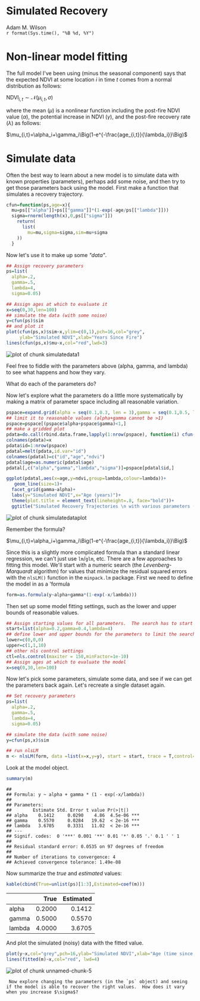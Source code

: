 # Simulated Recovery
Adam M. Wilson  
`r format(Sys.time(), "%B %d, %Y")`  



# Non-linear model fitting

The full model I've been using (minus the seasonal component) says that the expected NDVI at some location $i$ in time $t$ comes from a normal distribution as follows:

$\text{NDVI}_{i,t}\sim\mathcal{N}(\mu_{i,t},\sigma)$ 

where the mean ($\mu$) is a nonlinear function including the post-fire NDVI value ($\alpha$), the potential increase in NDVI ($\gamma$), and the post-fire recovery rate ($\lambda$) as follows:

$\mu_{i,t}=\alpha_i+\gamma_i\Big(1-e^{-\frac{age_{i,t}}{\lambda_i}}\Big)$


# Simulate data
Often the best way to learn about a new model is to simulate data with known properties (parameters), perhaps add some noise, and then try to get those parameters back using the model.  First make a function that simulates a recovery trajectory.

```r
cfun=function(ps,age=x){
  mu=ps[["alpha"]]+ps[["gamma"]]*(1-exp(-age/ps[["lambda"]]))
  sigma=rnorm(length(x),0,ps[["sigma"]])
    return(
      list(
        mu=mu,sigma=sigma,sim=mu+sigma
    ))
  }
```

Now let's use it to make up some _"data"_.

```r
## Assign recovery parameters
ps=list(
  alpha=.2,
  gamma=.5,
  lambda=4,
  sigma=0.05)

## Assign ages at which to evaluate it
x=seq(0,30,len=100)
## simulate the data (with some noise)
y=cfun(ps)$sim
## and plot it
plot(cfun(ps,x)$sim~x,ylim=c(0,1),pch=16,col="grey",
     ylab="Simulated NDVI",xlab="Years Since Fire")
lines(cfun(ps,x)$mu~x,col="red",lwd=3)
```

![plot of chunk simulatedata1](./SimulatedData_files/figure-html/simulatedata1.png) 

Feel free to fiddle with the parameters above (alpha, gamma, and lambda) to see what happens and how they vary.  

  What do each of the parameters do?


Now let's explore what the parameters do a little more systematically by making a matrix of parameter space including all reasonable variation.

```r
pspace=expand.grid(alpha = seq(0.1,0.3, len = 3),gamma = seq(0.1,0.5, len = 3), lambda = seq(1, 25, len = 10),sigma=0.05)
## limit it to reasonable values (alpha+gamma cannot be >1)
pspace=pspace[(pspace$alpha+pspace$gamma)<1,]
## make a gridded plot
pdata=do.call(rbind.data.frame,lapply(1:nrow(pspace), function(i) cfun(pspace[i,],x)$mu))
colnames(pdata)=x
pdata$id=1:nrow(pspace)
pdatal=melt(pdata,id.var="id")
colnames(pdatal)=c("id","age","ndvi")
pdatal$age=as.numeric(pdatal$age)
pdatal[,c("alpha","gamma","lambda","sigma")]=pspace[pdatal$id,]
```


```r
ggplot(pdatal,aes(x=age,y=ndvi,group=lambda,colour=lambda))+
   geom_line(size=1)+
  facet_grid(gamma~alpha)+
  labs(y="Simulated NDVI",x="Age (years)")+
  theme(plot.title = element_text(lineheight=.8, face="bold"))+
  ggtitle("Simulated Recovery Trajectories \n with various parameters (alpha~gamma)")
```

![plot of chunk simulatedataplot](./SimulatedData_files/figure-html/simulatedataplot.png) 

Remember the formula?

$\mu_{i,t}=\alpha_i+\gamma_i\Big(1-e^{-\frac{age_{i,t}}{\lambda_i}}\Big)$

Since this is a slightly more complicated formula than a standard linear regression, we can't just use `lm`/`glm`, etc.  There are a few approaches to fitting this model.  We'll start with a numeric search (the _Levenberg-Marquardt_ algorithm) for values that minimize the residual squared errors with the `nlsLM()` function in the `minpack.lm` package. First we need to define the model in as a 'formula


```r
form=as.formula(y~alpha+gamma*(1-exp(-x/lambda)))
```

Then set up some model fitting settings, such as the lower and upper bounds of reasonable values.  


```r
## Assign starting values for all parameters.  The search has to start somewhere...
start=list(alpha=0.2,gamma=0.4,lambda=4)
## define lower and upper bounds for the parameters to limit the search
lower=c(0,0,0)
upper=c(1,1,10)
## other nls control settings
ctl=nls.control(maxiter = 150,minFactor=1e-10)
## Assign ages at which to evaluate the model
x=seq(0,30,len=100)
```

Now let's pick some parameters, simulate some data, and see if we can get the parameters back again.  Let's recreate a single dataset again.


```r
## Set recovery parameters
ps=list(
  alpha=.2,
  gamma=.5,
  lambda=4,
  sigma=0.05)

## simulate the data (with some noise)
y=cfun(ps,x)$sim

## run nlsLM
m <- nlsLM(form, data =list(x=x,y=y), start = start, trace = T,control=ctl,lower=lower,upper=upper)
```

Look at the model object.

```r
summary(m)
```

```
## 
## Formula: y ~ alpha + gamma * (1 - exp(-x/lambda))
## 
## Parameters:
##        Estimate Std. Error t value Pr(>|t|)    
## alpha    0.1412     0.0290    4.86  4.5e-06 ***
## gamma    0.5570     0.0284   19.62  < 2e-16 ***
## lambda   3.6705     0.3331   11.02  < 2e-16 ***
## ---
## Signif. codes:  0 '***' 0.001 '**' 0.01 '*' 0.05 '.' 0.1 ' ' 1
## 
## Residual standard error: 0.0535 on 97 degrees of freedom
## 
## Number of iterations to convergence: 4 
## Achieved convergence tolerance: 1.49e-08
```

Now summarize the _true_ and _estimated_ values:


```r
kable(cbind(True=unlist(ps)[1:3],Estimated=coef(m)))
```



|       |   True| Estimated|
|:------|------:|---------:|
|alpha  | 0.2000|    0.1412|
|gamma  | 0.5000|    0.5570|
|lambda | 4.0000|    3.6705|

And plot the simulated (noisy) data with the fitted value.


```r
plot(y~x,col="grey",pch=16,ylab="Simulated NDVI",xlab="Age (time since fire)",main="Simulated data with fitted curve",las=1)
lines(fitted(m)~x,col="red", lwd=4)
```

![plot of chunk unnamed-chunk-5](./SimulatedData_files/figure-html/unnamed-chunk-5.png) 

     Now explore changing the parameters (in the `ps` object) and seeing if the model is able to recover the right values.  How does it vary when you increase $\sigma$?


